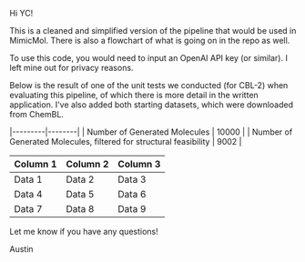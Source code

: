 Hi YC!

This is a cleaned and simplified version of the pipeline that would be used in MimicMol. There is also a flowchart of what is going on in the repo as well. 

To use this code, you would need to input an OpenAI API key (or similar). I left mine out for privacy reasons.

Below is the result of one of the unit tests we conducted (for CBL-2) when evaluating this pipeline, of which there is more detail in the written application. I've also added both starting datasets, which were downloaded from ChemBL. 


|---------|--------|
| Number of Generated Molecules | 10000 | 
| Number of Generated Molecules, filtered for structural feasibility | 9002  | 

| Column 1 | Column 2 | Column 3 |
|----------|----------|----------|
| Data 1   | Data 2   | Data 3   |
| Data 4   | Data 5   | Data 6   |
| Data 7   | Data 8   | Data 9   |

Let me know if you have any questions! 

Austin